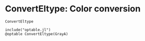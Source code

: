 # ConvertEltype: Color conversion

```@docs
ConvertEltype
```

```@eval
include("optable.jl")
@optable ConvertEltype(GrayA)
```

